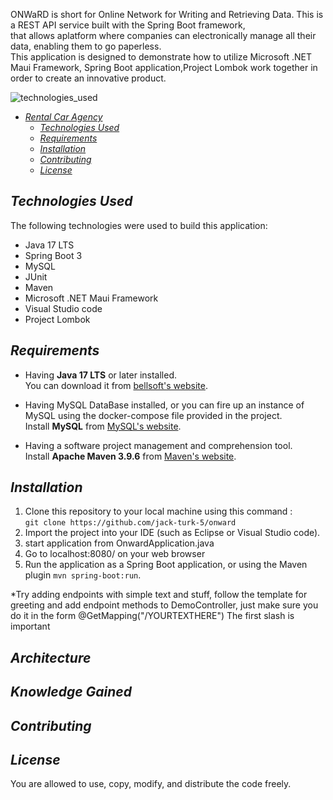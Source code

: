 
ONWaRD is short for Online Network for Writing and Retrieving Data. This is a REST API service built with the Spring Boot framework, <br>
that allows aplatform where companies can electronically manage all their data, enabling them to go paperless. <br/>
This application is designed to demonstrate how to utilize Microsoft .NET Maui Framework, Spring Boot application,Project Lombok work together  in order to create an innovative product. <br/>

<img alt="technologies_used" src="technologies_used.png"/>

* [_Rental Car Agency_](#rental-car-agency)
    * [_Technologies Used_](#technologies-used)
    * [_Requirements_](#requirements)
    * [_Installation_](#installation)
    * [_Contributing_](#contributing)
    * [_License_](#license)

## _Technologies Used_

The following technologies were used to build this application: <br/>
+ Java 17 LTS  <br/>
+ Spring Boot 3 <br/>
+ MySQL <br/>
+ JUnit <br/>
+ Maven <br/>
+ Microsoft .NET Maui Framework <br/>
+ Visual Studio code <br/>
+ Project Lombok <br/>
## _Requirements_

* Having **Java 17 LTS** or later installed. <br>
  You can download it
  from [bellsoft's website](https://bell-sw.com/pages/downloads/#jdk-17-lts).


* Having MySQL DataBase installed, or you can fire up an instance of MySQL using the docker-compose file provided in the
  project. <br>
  Install **MySQL** from [MySQL's website](https://dev.mysql.com/downloads/mysql/).


* Having a software project management and comprehension tool. <br>
  Install **Apache Maven 3.9.6** from [Maven's website](https://maven.apache.org/download.cgi).

## _Installation_

1. Clone this repository to your local machine using this
   command : <br/> `git clone https://github.com/jack-turk-5/onward`
2. Import the project into your IDE (such as Eclipse or Visual Studio code).
3. start application from OnwardApplication.java
4. Go to localhost:8080/ on your web browser
5. Run the application as a Spring Boot application, or using the Maven plugin `mvn spring-boot:run`.

*Try adding endpoints with simple text and stuff, 
follow the template for greeting and add endpoint methods to DemoController,
just make sure you do it in the form @GetMapping("/YOURTEXTHERE")
The first slash is important

## _Architecture_



## _Knowledge Gained_




## _Contributing_



## _License_

You are allowed to use, copy, modify, and distribute the code freely.
